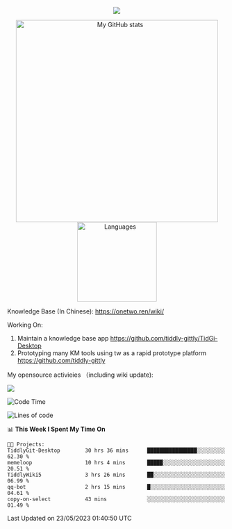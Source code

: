 <a href="https://github.com/linonetwo">
    <p align="center">
        <img src="https://github-profile-trophy.vercel.app/?username=linonetwo&column=7&theme=onedark"/>
    </p>
</a>
<a align="center" href="https://github.com/linonetwo">
  <p align="center">
    <img src="https://github-readme-stats.vercel.app/api?username=linonetwo&show_icons=true&count_private=true" alt="My GitHub stats" width="465"/>
    <img src="https://github-readme-stats.vercel.app/api/top-langs/?username=linonetwo&layout=compact&langs_count=10" alt="Languages" height="183">
  </p>
</a>

Knowledge Base (In Chinese): https://onetwo.ren/wiki/

Working On: 

1. Maintain a knowledge base app https://github.com/tiddly-gittly/TidGi-Desktop
1. Prototyping many KM tools using tw as a rapid prototype platform https://github.com/tiddly-gittly

My opensource activieies （including wiki update):

![](https://visitor-badge.glitch.me/badge?page_id=linonetwo.linonetwo)

<!--START_SECTION:waka-->
![Code Time](http://img.shields.io/badge/Code%20Time-1%2C762%20hrs%2010%20mins-blue)

![Lines of code](https://img.shields.io/badge/From%20Hello%20World%20I%27ve%20Written-47.2%20million%20lines%20of%20code-blue)

📊 **This Week I Spent My Time On** 

```text
🐱‍💻 Projects: 
TiddlyGit-Desktop        30 hrs 36 mins      ████████████████░░░░░░░░░   62.30 % 
memeloop                 10 hrs 4 mins       █████░░░░░░░░░░░░░░░░░░░░   20.51 % 
TiddlyWiki5              3 hrs 26 mins       ██░░░░░░░░░░░░░░░░░░░░░░░   06.99 % 
qq-bot                   2 hrs 15 mins       █░░░░░░░░░░░░░░░░░░░░░░░░   04.61 % 
copy-on-select           43 mins             ░░░░░░░░░░░░░░░░░░░░░░░░░   01.49 % 
```


 Last Updated on 23/05/2023 01:40:50 UTC
<!--END_SECTION:waka-->
